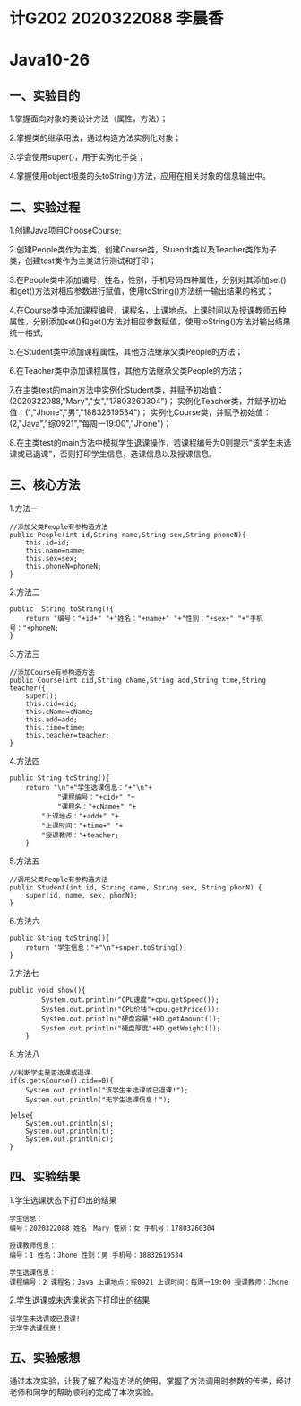 # 计G202 2020322088 李晨香

# Java10-26

## 一、实验目的
1.掌握面向对象的类设计方法（属性，方法）；

2.掌握类的继承用法，通过构造方法实例化对象；

3.学会使用super()，用于实例化子类；

4.掌握使用object根类的头toString()方法，应用在相关对象的信息输出中。

## 二、实验过程
1.创建Java项目ChooseCourse;

2.创建People类作为主类，创建Course类，Stuendt类以及Teacher类作为子类，创建test类作为主类进行测试和打印；

3.在People类中添加编号，姓名，性别，手机号码四种属性，分别对其添加set()和get()方法对相应参数进行赋值，使用toString()方法统一输出结果的格式；

4.在Course类中添加课程编号，课程名，上课地点，上课时间以及授课教师五种属性，分别添加set()和get()方法对相应参数赋值，使用toString()方法对输出结果统一格式;

5.在Student类中添加课程属性，其他方法继承父类People的方法；

6.在Teacher类中添加课程属性，其他方法继承父类People的方法；  

7.在主类test的main方法中实例化Student类，并赋予初始值：(2020322088,"Mary","女","17803260304")；
  实例化Teacher类，并赋予初始值：(1,"Jhone","男","18832619534")；
  实例化Course类，并赋予初始值：(2,"Java","综0921","每周一19:00","Jhone")；

8.在主类test的main方法中模拟学生退课操作，若课程编号为0则提示“该学生未选课或已退课”，否则打印学生信息，选课信息以及授课信息。

## 三、核心方法
1.方法一
```
//添加父类People有参构造方法
public People(int id,String name,String sex,String phoneN){
	this.id=id;
	this.name=name;
	this.sex=sex;
	this.phoneN=phoneN;		
}
```

2.方法二
```
public  String toString(){
	return "编号："+id+" "+"姓名："+name+" "+"性别："+sex+" "+"手机号："+phoneN;		
}
```

3.方法三
```
//添加Course有参构造方法
public Course(int cid,String cName,String add,String time,String teacher){
	super();
	this.cid=cid;
	this.cName=cName;
	this.add=add;
	this.time=time;
	this.teacher=teacher;
}
```

4.方法四
```
public String toString(){
	return "\n"+"学生选课信息："+"\n"+
	        "课程编号："+cid+" "+
	        "课程名："+cName+" "+
		"上课地点："+add+" "+
		"上课时间："+time+" "+
		"授课教师："+teacher;
	}
```

5.方法五
```
//调用父类People有参构造方法
public Student(int id, String name, String sex, String phonN) {
	super(id, name, sex, phonN);
}
```

6.方法六
```
public String toString(){
	return "学生信息："+"\n"+super.toString();
}
```

7.方法七
```
public void show(){
		System.out.println("CPU速度"+cpu.getSpeed());
		System.out.println("CPU价钱"+cpu.getPrice());
		System.out.println("硬盘容量"+HD.getAmount());		
		System.out.println("硬盘厚度"+HD.getWeight());
	}
```

8.方法八
```
//判断学生是否选课或退课
if(s.getsCourse().cid==0){
	System.out.println("该学生未选课或已退课!");
	System.out.println("无学生选课信息！");
			
}else{
	System.out.println(s);
	System.out.println(t);		
	System.out.println(c);
}
```

## 四、实验结果
1.学生选课状态下打印出的结果
```
学生信息：
编号：2020322088 姓名：Mary 性别：女 手机号：17803260304

授课教师信息：
编号：1 姓名：Jhone 性别：男 手机号：18832619534

学生选课信息：
课程编号：2 课程名：Java 上课地点：综0921 上课时间：每周一19:00 授课教师：Jhone
```
2.学生退课或未选课状态下打印出的结果
```
该学生未选课或已退课!
无学生选课信息！
```


## 五、实验感想
通过本次实验，让我了解了构造方法的使用，掌握了方法调用时参数的传递，经过老师和同学的帮助顺利的完成了本次实验。

